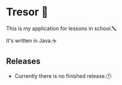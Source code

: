 # Tresor 🔐
This is my application for lessons in school.🔤

It's written in Java.☕

## Releases ##
- Currently there is no finished release.🕐
